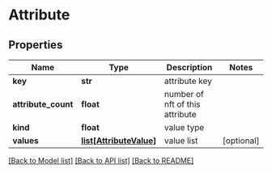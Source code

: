 # Attribute

## Properties
Name | Type | Description | Notes
------------ | ------------- | ------------- | -------------
**key** | **str** | attribute key | 
**attribute_count** | **float** | number of nft of this attribute | 
**kind** | **float** | value type | 
**values** | [**list[AttributeValue]**](AttributeValue.md) | value list | [optional] 

[[Back to Model list]](../README.md#documentation-for-models) [[Back to API list]](../README.md#documentation-for-api-endpoints) [[Back to README]](../README.md)


